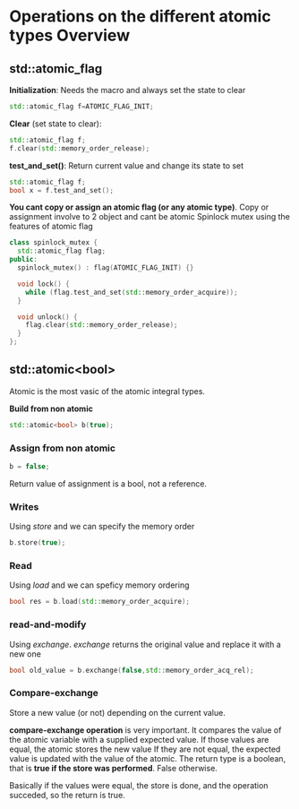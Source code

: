 # Operations on the different atomic types Overview

## std::atomic_flag

**Initialization**:
Needs the macro and always set the state to clear
```cpp
std::atomic_flag f=ATOMIC_FLAG_INIT;
```
**Clear** (set state to clear):
```cpp
std::atomic_flag f;
f.clear(std::memory_order_release);
```
**test_and_set()**:
Return current value and change its state to set
```cpp
std::atomic_flag f;
bool x = f.test_and_set();
```

**You cant copy or assign an atomic flag (or any atomic type)**. Copy or assignment involve to 2 object and cant be atomic
Spinlock mutex using the features of atomic flag
```cpp
class spinlock_mutex {
  std::atomic_flag flag;
public:
  spinlock_mutex() : flag(ATOMIC_FLAG_INIT) {}

  void lock() {
    while (flag.test_and_set(std::memory_order_acquire));
  }

  void unlock() {
    flag.clear(std::memory_order_release);
  }
};
```
## std::atomic\<bool\>
Atomic<bool> is the most vasic of the atomic integral types.

**Build from non atomic**
```cpp
std::atomic<bool> b(true);
```
### Assign from non atomic
```cpp
b = false;
```
Return value of assignment is a bool, not a reference.

### Writes
Using *store* and we can specify the memory order
```cpp
b.store(true);
```

### Read
Using *load* and we can speficy memory ordering
```cpp
bool res = b.load(std::memory_order_acquire);
```

### read-and-modify
Using *exchange*. *exchange* returns the original value and replace it with a new one
```cpp
bool old_value = b.exchange(false,std::memory_order_acq_rel);
```

### Compare-exchange
Store a new value (or not) depending on the current value.

**compare-exchange operation** is very important. It compares the value of the atomic variable with a supplied expected value.
If those values are equal, the atomic stores the new value
If they are not equal, the expected value is updated with the value of the atomic.
The return type is a boolean, that is **true if the store was performed**. False otherwise.

Basically if the values were equal, the store is done, and the operation succeded, so the return is true.